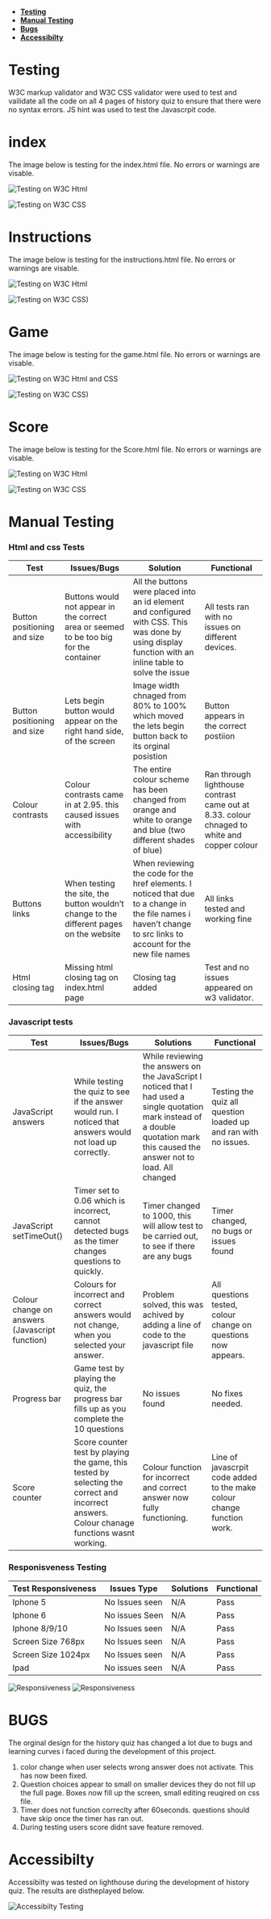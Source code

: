 * [**Testing**](<#testing>)
* [**Manual Testing**](<#manual-testing>)
* [**Bugs**](<#bugs>)
* [**Accessibilty**](<#accessibilty>)
# Testing
W3C markup validator and W3C CSS validator were used to test and vailidate all the code on all 4  pages of history quiz to ensure that there were no syntax errors. JS hint was used to test the Javascrpit code.


 # index
 The image below is testing for the index.html file. No errors or warnings are visable. 

![Testing on W3C Html](assets/images/htmlin.png)

![Testing on W3C CSS](assets/images/homecss.png)

 # Instructions
 The image below is testing for the instructions.html file. No errors or warnings are visable. 

![Testing on W3C Html](assets/images/inshtml.png)

![Testing on W3C CSS)](assets/images/incss.png)

 # Game
 The image below is testing for the game.html file. No errors or warnings are visable. 

![Testing on W3C Html and CSS](assets/images/gamehtml.png)

![Testing on W3C CSS)](assets/images/gamecss.png)
 # Score
 The image below is testing for the Score.html file. No errors or warnings are visable. 

![Testing on W3C Html](assets/images/shtml.png)

![Testing on W3C CSS](assets/images/scorecss.png)

# Manual Testing

### Html and css Tests
|  Test  | Issues/Bugs  | Solution   | Functional  |
|--------|--------|--------|--------|
| Button positioning and size | Buttons would not appear in the correct area or seemed to be too big for the container| All the buttons were placed into an id element and configured with CSS. This was done by using display function with an inline table to solve the issue  |All tests ran with no issues on different devices.|
| Button positioning and size  |  Lets begin button would appear on the right hand side, of the screen|Image width chnaged from 80% to 100% which moved the lets begin button back to its orginal posistion|Button appears in the correct postiion|
|Colour contrasts|Colour contrasts came in at 2.95. this caused issues with accessibility|The entire colour scheme has been changed from orange and white to orange and blue (two different shades of blue)|Ran through lighthouse contrast came out at 8.33. colour chnaged to white and copper colour   |
|Buttons links|When testing the site, the button wouldn’t  change to the different pages on the website|When reviewing the code for the href elements. I noticed that due to a change in the file names i haven’t change to src links to account for the new file names|All links tested and working fine|
|Html closing tag|Missing html closing tag on index.html page|Closing tag added|Test and no issues appeared on w3 validator.|

### Javascript tests
|Test| Issues/Bugs|Solutions|Functional|
|----|------------|---------|----------|
|JavaScript answers|While testing the quiz to see if the answer would run. I noticed that answers would not load up correctly.|While reviewing the answers on the JavaScript I noticed that I had used a single quotation mark instead of a double quotation mark this caused the answer not to load. All changed|Testing the quiz all question loaded up and ran with no issues.|
|JavaScript setTimeOut()|Timer set to 0.06  which is incorrect, cannot detected bugs as the timer changes questions to quickly.|Timer changed to 1000, this will allow test to be carried out, to see if there are any bugs|Timer changed, no bugs or issues found|
|Colour change on answers (Javascript function)  |Colours for incorrect and correct answers would not change, when you selected your answer.|Problem solved, this was achived by adding a line of code to the javascript file| All questions tested,  colour change on questions now appears.|
|Progress bar|Game test by playing the quiz, the progress bar fills up as you complete the 10 questions|No issues found| No fixes needed.|
|Score counter|Score counter test by playing the game, this tested by selecting the correct and incorrect answers. Colour chanage functions wasnt working.|Colour function for incorrect and correct answer now fully functioning.|Line of javascrpit code added to the make colour change function work.|
### Responisveness Testing
| Test Responsiveness | Issues Type     | Solutions | Functional |
|---------------------|-----------------|-----------|------------|
| Iphone 5            | No Issues seen  | N/A       | Pass       |
| Iphone 6            | No issues Seen  | N/A       | Pass       |
| Iphone 8/9/10       | No Issues seen  | N/A       | Pass       |
| Screen Size 768px   | No Issues seen  | N/A       | Pass       |
| Screen Size 1024px  | No Issues seen  | N/A       | Pass       |
| Ipad                | No issues seen  | N/A       | Pass       |

![Responsiveness](assets/images/imr1.png)
![Responsiveness](assets/images/imr2.png)


# BUGS
The orginal design for the history quiz has changed a lot due to bugs and learning curves i faced during the development of this project. 

  1. color change when user selects wrong answer  does not activate. This has now been fixed.
  2. Question choices appear to small on smaller devices they do not fill up the full page. Boxes now fill up the screen, small editing reuqired on css file.
  3. Timer does not function correclty after 60seconds. questions should have skip once the timer has ran out.
  4. During testing users score didnt save feature removed.

# Accessibilty
Accessibilty was tested on lighthouse during the development of  history quiz. The results are distheplayed below.

![Accessibilty Testing](assets/images/quizlight.png)

